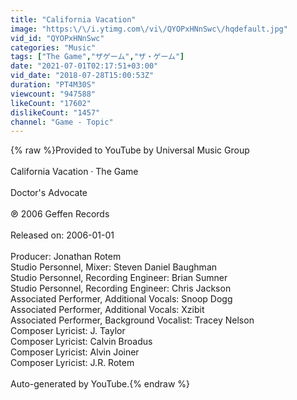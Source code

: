 ```yaml
---
title: "California Vacation"
image: "https:\/\/i.ytimg.com\/vi\/QYOPxHNnSwc\/hqdefault.jpg"
vid_id: "QYOPxHNnSwc"
categories: "Music"
tags: ["The Game","ザゲーム","ザ・ゲーム"]
date: "2021-07-01T02:17:51+03:00"
vid_date: "2018-07-28T15:00:53Z"
duration: "PT4M30S"
viewcount: "947588"
likeCount: "17602"
dislikeCount: "1457"
channel: "Game - Topic"
---
```

{% raw %}Provided to YouTube by Universal Music Group<br /><br />California Vacation · The Game<br /><br />Doctor's Advocate<br /><br />℗ 2006 Geffen Records<br /><br />Released on: 2006-01-01<br /><br />Producer: Jonathan Rotem<br />Studio  Personnel, Mixer: Steven Daniel Baughman<br />Studio  Personnel, Recording  Engineer: Brian Sumner<br />Studio  Personnel, Recording  Engineer: Chris Jackson<br />Associated  Performer, Additional  Vocals: Snoop Dogg<br />Associated  Performer, Additional  Vocals: Xzibit<br />Associated  Performer, Background  Vocalist: Tracey Nelson<br />Composer  Lyricist: J. Taylor<br />Composer  Lyricist: Calvin Broadus<br />Composer  Lyricist: Alvin Joiner<br />Composer  Lyricist: J.R. Rotem<br /><br />Auto-generated by YouTube.{% endraw %}
